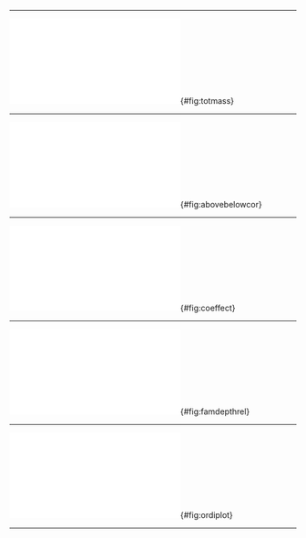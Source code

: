 
***

![(a) total root mass of prairie plots measured in mid-August of 2011 [replotted from @AndersonTeixeira:2013bx] and 2014 (replotted from Black et al., submitted). Error bars show mean ± 1 standard deviation of 24 cores. Remaining panels show means of soil properties measured when the plots were established in 2008 [replotted from @Smith:2013cj]: (b) soil texture; (c) soil organic C and N content; (d) soil bulk density.](../figs/mass_texture.pdf){#fig:totmass}

***

![Correlation between percent aboveground cover (horizontal axis) and percent of reads per root sample (vertical axis). Each point shows mean ± 1 standard error for one genus in one experimental plot (N = 5 plots). Belowground read percentages are averaged across all depths. Separate regression fits are shown for dicot and monocot genera; shaded areas show 95% confidence bands for the line of fit.](../figs/agbg_genblock.pdf){#fig:abovebelowcor}

***

![Standardized effect sizes for observed co-occurrence rates. Each point is one pair of species; violin shapes show density distribution for each group. Vertical axes show family identity of the first species in the pair, panel labels show the family identity of the second species. Co-occurrence was defined as both species providing more than 1% of internal transcribed spacer (ITS2) reads from the same mixed root sample. Larger positive effect sizes indicate species pairs that are found together in more samples than expected for independently occurring species; negative values indicate pairs that are found together less than expected.](../figs/cooccur_effect.pdf){#fig:coeffect}

***

![Relative abundance (fraction of reads from each sample) as a function of sample depth for each observed plant family. Sequences were clustered at 99% similarity and identified to species according to the closest BLAST match against internal transcribed spacer (ITS2) sequences in the Genbank `nt` database. Taxa were then collapsed by family and groups with a mean abundance less than 1% per sample were removed for plotting.](../figs/family_depth.pdf){#fig:famdepthrel}

***

![Nonmetric multidimensional scaling plot showing centroids for all detected species. Each text label indicates the centroid for one species, identified by short species code and colored by family. Each cross indicates the centroid for a low-abundance species, colored by family but left unlabeled for figure clarity. Black arrows show best fits for environmental vectors of depth in soil, organic C and N content, and C:N ratio.](../figs/ordination.pdf){#fig:ordiplot}

***
